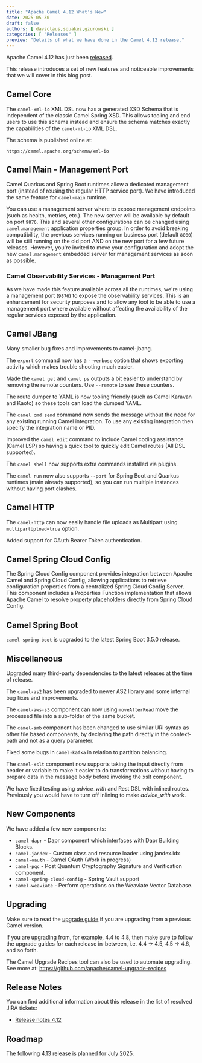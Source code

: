```yaml
---
title: "Apache Camel 4.12 What's New"
date: 2025-05-30
draft: false
authors: [ davsclaus,squakez,gzurowski ]
categories: [ "Releases" ]
preview: "Details of what we have done in the Camel 4.12 release."
---
```


Apache Camel 4.12 has just been [released](/blog/2025/05/RELEASE-4.12.0/).

This release introduces a set of new features and noticeable improvements that we will cover in this blog post.

## Camel Core

The `camel-xml-io` XML DSL now has a generated XSD Schema that is independent of the classic Camel Spring XSD.
This allows tooling and end users to use this schema instead and ensure the schema matches exactly the capabilities
of the `camel-ml-io` XML DSL.

The schema is published online at: 

```text
https://camel.apache.org/schema/xml-io
```

## Camel Main - Management Port

Camel Quarkus and Spring Boot runtimes allow a dedicated management port (instead of reusing the regular HTTP service port).
We have introduced the same feature for `camel-main` runtime.

You can use a management server where to expose management endpoints (such as health, metrics, etc.).
The new server will be available by default on port `9876`. This and several other configurations can be changed using
`camel.management` application properties group. In order to avoid breaking compatibility, the previous services running
on business port (default `8080`) will be still running on the old port AND on the new port for a few future releases.
However, you're invited to move your configuration and adopt the new `camel.management` embedded server for management
services as soon as possible.

### Camel Observability Services - Management Port

As we have made this feature available across all the runtimes, we're using a management port (`9876`) to expose the
observability services. This is an enhancement for security purposes and to allow any tool to be able to use a
management port where available without affecting the availability of the regular services exposed by the application.

## Camel JBang

Many smaller bug fixes and improvements to camel-jbang.

The `export` command now has a `--verbose` option that shows exporting activity which makes trouble shooting much easier.

Made the `camel get` and `camel ps` outputs a bit easier to understand by removing the remote counters. Use `--remote` to see these counters.

The route dumper to YAML is now tooling friendly (such as Camel Karavan and Kaoto) so these tools can load the dumped YAML.

The `camel cmd send` command now sends the message without the need for any existing running Camel integration.
To use any existing integration then specify the integration name or PID.

Improved the `camel edit` command to include Camel coding assistance (Camel LSP) so having a quick tool to quickly edit
Camel routes (All DSL supported). 

The `camel shell` now supports extra commands installed via plugins.

The `camel run` now also supports `--port` for Spring Boot and Quarkus runtimes (main already supported),
so you can run multiple instances without having port clashes.


## Camel HTTP

The `camel-http` can now easily handle file uploads as Multipart using `multipartUpload=true` option.

Added support for OAuth Bearer Token authentication.

## Camel Spring Cloud Config

The Spring Cloud Config component provides integration between Apache Camel and Spring Cloud Config,
allowing applications to retrieve configuration properties from a centralized Spring Cloud Config Server.
This component includes a Properties Function implementation that allows Apache Camel to resolve property placeholders
directly from Spring Cloud Config.

## Camel Spring Boot

`camel-spring-boot` is upgraded to the latest Spring Boot 3.5.0 release.

## Miscellaneous

Upgraded many third-party dependencies to the latest releases at the time of release.

The `camel-as2` has been upgraded to newer AS2 library and some internal bug fixes and improvements.

The `camel-aws-s3` component can now using `moveAfterRead` move the processed file into a sub-folder of the same bucket.

The `camel-smb` component has been changed to use similar URI syntax as other file based components, by declaring the path
directly in the context-path and not as a query parameter.

Fixed some bugs in `camel-kafka` in relation to partition balancing.

The `camel-xslt` component now supports taking the input directly from header or variable to make it easier to do transformations
without having to prepare data in the message body before invoking the xslt component.

We have fixed testing using _advice_with_ and Rest DSL with inlined routes. Previously you would have to turn off inlining to make _advice_with_ work.

## New Components

We have added a few new components:

- `camel-dapr` - Dapr component which interfaces with Dapr Building Blocks.
- `camel-jandex` - Custom class and resource loader using jandex.idx
- `camel-oauth` - Camel OAuth (Work in progress)
- `camel-pqc` - Post Quantum Cryptography Signature and Verification component.
- `camel-spring-cloud-config` - Spring Vault support
- `camel-weaviate` - Perform operations on the Weaviate Vector Database.

## Upgrading

Make sure to read the [upgrade guide](/manual/camel-4x-upgrade-guide-4_12.html) if you are upgrading from a previous
Camel version.

If you are upgrading from, for example, 4.4 to 4.8, then make sure to follow the upgrade guides for each release
in-between, i.e.
4.4 -> 4.5, 4.5 -> 4.6, and so forth.

The Camel Upgrade Recipes tool can also be used to automate upgrading.
See more at: https://github.com/apache/camel-upgrade-recipes

## Release Notes

You can find additional information about this release in the list of resolved JIRA tickets:

- [Release notes 4.12](/releases/release-4.12.0/)

## Roadmap

The following 4.13 release is planned for July 2025.

